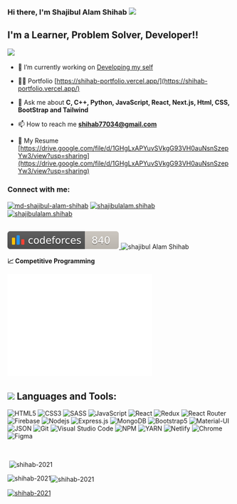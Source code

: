 ### Hi there, I'm Shajibul Alam Shihab <img src="https://media.giphy.com/media/hvRJCLFzcasrR4ia7z/giphy.gif" width="25">

## I'm a Learner, Problem Solver, Developer!!

<p>

<a href="https://github.com/shihab-2021"><img src="https://readme-typing-svg.herokuapp.com/?lines=Self%20Taught%20Programmer;Fullstack%20Developer;C,%20C%20plus%20plus;Python;Javascript;React.js;Next.js;Node.js;MongoDB;Always%20learning%20new%20things&center=false&width=380&height=45"></a>

</p>

- 🔭 I’m currently working on [Developing my self](https://shihab-portfolio.vercel.app/)

- 👨‍💻 Portfolio [https://shihab-portfolio.vercel.app/](https://shihab-portfolio.vercel.app/)

- 💬 Ask me about **C, C++, Python, JavaScript, React, Next.js, Html, CSS, BootStrap and Tailwind**

- 📫 How to reach me **shihab77034@gmail.com**

- 📄 My Resume [https://drive.google.com/file/d/1GHgLxAPYuvSVkgG93VH0auNsnSzepYw3/view?usp=sharing](https://drive.google.com/file/d/1GHgLxAPYuvSVkgG93VH0auNsnSzepYw3/view?usp=sharing)

<h3 align="left">Connect with me:</h3>
<p align="left">
<a href="https://www.linkedin.com/in/md-shajibul-alam-shihab-b96576216/" target="blank"><img align="center" src="https://raw.githubusercontent.com/rahuldkjain/github-profile-readme-generator/master/src/images/icons/Social/linked-in-alt.svg" alt="md-shajibul-alam-shihab" height="30" width="40" /></a>
<a href="https://www.facebook.com/shajibulalam.shihab/" target="blank"><img align="center" src="https://raw.githubusercontent.com/rahuldkjain/github-profile-readme-generator/master/src/images/icons/Social/facebook.svg" alt="shajibulalam.shihab" height="30" width="40" /></a><br />
<a href="https://codeforces.com/profile/shihab9448" target="blank"><img align="center" src="https://raw.githubusercontent.com/rahuldkjain/github-profile-readme-generator/master/src/images/icons/Social/codeforces.svg" alt="shajibulalam.shihab" height="30" width="40" /></a>
</p>
<br />

<a href="https://codeforces.com/profile/shihab9448">
   <img src="https://raw.githubusercontent.com/shihab-2021/cf-stats/main/output/max_rating.svg" />
</a>
<img src="https://komarev.com/ghpvc/?username=shihab-2021&label=Profile%20views&color=0e75b6&style=flat" alt="shajibul Alam Shihab" />

<b>&#128200; Competitive Programming</b>
<br />

<p float="left">
    <img height="230px" src="https://raw.githubusercontent.com/shihab-2021/cf-stats/main/output/light_card.svg#gh-dark-mode-only" alt="Statistics"/>
</p>

## <img src="https://media.giphy.com/media/1ynCEtlgMPAeNAqdnu/giphy.gif" width="25"> Languages and Tools:

![HTML5](https://img.shields.io/badge/HTML5-E34F26?style=for-the-badge&logo=html5&logoColor=white)
![CSS3](https://img.shields.io/badge/CSS3-1572B6?style=for-the-badge&logo=css3&logoColor=white)
![SASS](https://img.shields.io/badge/Sass-CC6699?style=for-the-badge&logo=sass&logoColor=white)
![JavaScript](https://img.shields.io/badge/JavaScript-F7DF1E?style=for-the-badge&logo=javascript&logoColor=black)
![React](https://img.shields.io/badge/React-20232A?style=for-the-badge&logo=react&logoColor=61DAFB)
![Redux](https://img.shields.io/badge/Redux-593D88?style=for-the-badge&logo=redux&logoColor=white)
![React Router](https://img.shields.io/badge/React_Router-CA4245?style=for-the-badge&logo=react-router&logoColor=white)
![Firebase](https://img.shields.io/badge/firebase-ffca28?style=for-the-badge&logo=firebase&logoColor=black)
![Nodejs](https://img.shields.io/badge/Node.js-339933?style=for-the-badge&logo=nodedotjs&logoColor=white)
![Express.js](https://img.shields.io/badge/Express.js-000000?style=for-the-badge&logo=express&logoColor=white)
![MongoDB](https://img.shields.io/badge/MongoDB-4EA94B?style=for-the-badge&logo=mongodb&logoColor=white)
![Bootstrap5](https://img.shields.io/badge/Bootstrap-563D7C?style=for-the-badge&logo=bootstrap&logoColor=white)
![Material-UI](https://img.shields.io/badge/Material--UI-0081CB?style=for-the-badge&logo=material-ui&logoColor=white)
![JSON](https://img.shields.io/badge/json-5E5C5C?style=for-the-badge&logo=json&logoColor=white)
![Git](https://img.shields.io/badge/Git-F05032?style=for-the-badge&logo=git&logoColor=white)
![Visual Studio Code](https://img.shields.io/badge/Visual_Studio_Code-0078D4?style=for-the-badge&logo=visual%20studio%20code&logoColor=white)
![NPM](https://img.shields.io/badge/npm-CB3837?style=for-the-badge&logo=npm&logoColor=white)
![YARN](https://img.shields.io/badge/Yarn-2C8EBB?style=for-the-badge&logo=yarn&logoColor=white)
![Netlify](https://img.shields.io/badge/Netlify-00C7B7?style=for-the-badge&logo=netlify&logoColor=white)
![Chrome](https://img.shields.io/badge/Google_chrome-4285F4?style=for-the-badge&logo=Google-chrome&logoColor=white)
![Figma](https://img.shields.io/badge/Figma-F24E1E?style=for-the-badge&logo=figma&logoColor=white)

<br />

<p>&nbsp;<img align="center" src="https://github-readme-stats.vercel.app/api?username=shihab-2021&show_icons=true&theme=cobalt" alt="shihab-2021" /></p>

<p><img align="left" src="https://github-readme-stats.vercel.app/api/top-langs/?username=shihab-2021&layout=compact&theme=cobalt" alt="shihab-2021" /></p>

<p><img align="center" src="https://github-readme-streak-stats.herokuapp.com/?user=shihab-2021&" alt="shihab-2021" /></p>

<p align="left"> <a href="https://github.com/ryo-ma/github-profile-trophy"><img src="https://github-profile-trophy.vercel.app/?username=shihab-2021" alt="shihab-2021" /></a> </p>

